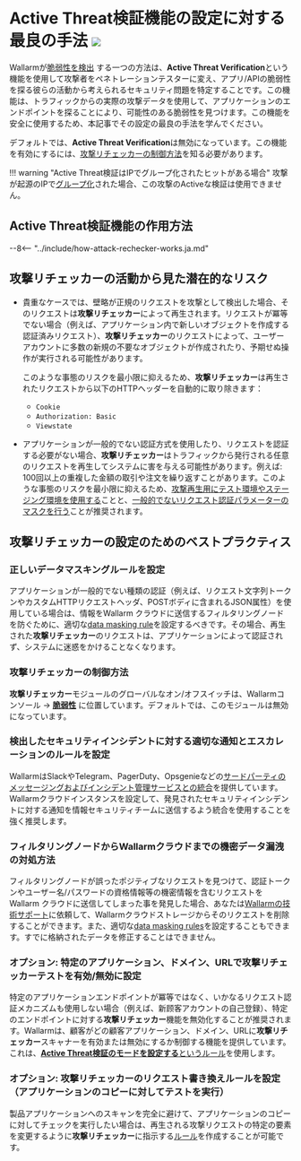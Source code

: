 [allowlist-scanner-addresses]: ../user-guides/ip-lists/allowlist.ja.md

# Active Threat検証機能の設定に対する最良の手法 <a href="../../about-wallarm/subscription-plans/#subscription-plans"><img src="../../images/api-security-tag.svg" style="border: none;"></a>

Wallarmが[脆弱性を検出](../about-wallarm/detecting-vulnerabilities.ja.md) する一つの方法は、**Active Threat Verification**という機能を使用して攻撃者をペネトレーションテスターに変え、アプリ/APIの脆弱性を探る彼らの活動から考えられるセキュリティ問題を特定することです。この機能は、トラフィックからの実際の攻撃データを使用して、アプリケーションのエンドポイントを探ることにより、可能性のある脆弱性を見つけます。この機能を安全に使用するため、本記事でその設定の最良の手法を学んでください。

デフォルトでは、**Active Threat Verification**は無効になっています。この機能を有効にするには、[攻撃リチェッカーの制御方法](#攻撃リチェッカーの制御方法)を知る必要があります。

!!! warning "Active Threat検証はIPでグループ化されたヒットがある場合"
    攻撃が起源のIPで[グループ化](../about-wallarm/protecting-against-attacks.ja.md#attack)された場合、この攻撃のActiveな検証は使用できません。

## Active Threat検証機能の作用方法

--8<-- "../include/how-attack-rechecker-works.ja.md"

## 攻撃リチェッカーの活動から見た潜在的なリスク

* 貴重なケースでは、壁略が正規のリクエストを攻撃として検出した場合、そのリクエストは**攻撃リチェッカー**によって再生されます。リクエストが冪等でない場合（例えば、アプリケーション内で新しいオブジェクトを作成する認証済みリクエスト）、**攻撃リチェッカー**のリクエストによって、ユーザーアカウントに多数の新規の不要なオブジェクトが作成されたり、予期せぬ操作が実行される可能性があります。

    このような事態のリスクを最小限に抑えるため、**攻撃リチェッカー**は再生されたリクエストから以下のHTTPヘッダーを自動的に取り除きます：

    * `Cookie`
    * `Authorization: Basic`
    * `Viewstate`
* アプリケーションが一般的でない認証方式を使用したり、リクエストを認証する必要がない場合、**攻撃リチェッカー**はトラフィックから発行される任意のリクエストを再生してシステムに害を与える可能性があります。例えば: 100回以上の重複した金額の取引や注文を繰り返すことがあります。このような事態のリスクを最小限に抑えるため、[攻撃再生用にテスト環境やステージング環境を使用する](#optional-configure-attack-rechecker-request-rewriting-rules-run-tests-against-a-copy-of-the-application)ことと、[一般的でないリクエスト認証パラメーターのマスクを行う](#正しいデータマスキングルールを設定)ことが推奨されます。

## 攻撃リチェッカーの設定のためのベストプラクティス

### 正しいデータマスキングルールを設定

アプリケーションが一般的でない種類の認証（例えば、リクエスト文字列トークンやカスタムHTTPリクエストヘッダ、POSTボディに含まれるJSON属性）を使用している場合は、情報をWallarm クラウドに送信するフィルタリングノードを防ぐために、適切な[data masking rule](../user-guides/rules/sensitive-data-rule.ja.md)を設定するべきです。その場合、再生された**攻撃リチェッカー**のリクエストは、アプリケーションによって認証されず、システムに迷惑をかけることなくなります。

### 攻撃リチェッカーの制御方法

**攻撃リチェッカー**モジュールのグローバルなオン/オフスイッチは、Wallarmコンソール → [**脆弱性**](../user-guides/vulnerabilities.ja.md) に位置しています。デフォルトでは、このモジュールは無効になっています。

### 検出したセキュリティインシデントに対する適切な通知とエスカレーションのルールを設定

WallarmはSlackやTelegram、PagerDuty、Opsgenieなどの[サードパーティのメッセージングおよびインシデント管理サービスとの統合](../user-guides/settings/integrations/integrations-intro.ja.md)を提供しています。Wallarmクラウドインスタンスを設定して、発見されたセキュリティインシデントに対する通知を情報セキュリティチームに送信するよう統合を使用することを強く推奨します。

### フィルタリングノードからWallarmクラウドまでの機密データ漏洩の対処方法

フィルタリングノードが誤ったポジティブなリクエストを見つけて、認証トークンやユーザー名/パスワードの資格情報等の機密情報を含むリクエストをWallarm クラウドに送信してしまった事を発見した場合、あなたは[Wallarmの技術サポート](mailto:support@wallarm.com)に依頼して、Wallarmクラウドストレージからそのリクエストを削除することができます。また、適切な[data masking rules](../user-guides/rules/sensitive-data-rule.ja.md)を設定することもできます。すでに格納されたデータを修正することはできません。

### オプション: 特定のアプリケーション、ドメイン、URLで攻撃リチェッカーテストを有効/無効に設定

特定のアプリケーションエンドポイントが冪等ではなく、いかなるリクエスト認証メカニズムも使用しない場合（例えば、新顾客アカウントの自己登録）、特定のエンドポイントに対する**攻撃リチェッカー**機能を無効化することが推奨されます。Wallarmは、顧客がどの顧客アプリケーション、ドメイン、URLに**攻撃リチェッカー**スキャナーを有効または無効にするか制御する機能を提供しています。これは、[**Active Threat検証のモードを設定する**というルール](../user-guides/rules/change-request-for-active-verification.ja.md#rewriting-the-request-before-attack-replaying)を使用します。

### オプション: 攻撃リチェッカーのリクエスト書き換えルールを設定（アプリケーションのコピーに対してテストを実行）

製品アプリケーションへのスキャンを完全に避けて、アプリケーションのコピーに対してチェックを実行したい場合は、再生される攻撃リクエストの特定の要素を変更するように**攻撃リチェッカー**に指示する[ルール](../user-guides/rules/change-request-for-active-verification.ja.md)を作成することが可能です。